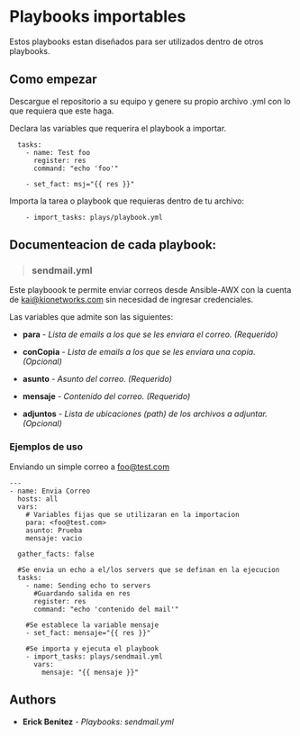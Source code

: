 # Playbooks importables 

Estos playbooks estan diseñados para ser utilizados dentro de otros playbooks.

## Como empezar

Descargue el repositorio a su equipo y genere su propio archivo .yml con lo que requiera que este haga.

Declara las variables que requerira el playbook a importar.

```
  tasks:
    - name: Test foo
      register: res
      command: "echo 'foo'"

    - set_fact: msj="{{ res }}"
```

Importa la tarea o playbook que requieras dentro de tu archivo:

```
    - import_tasks: plays/playbook.yml
```

## Documenteacion de cada playbook:

>### sendmail.yml

Este playboook te permite enviar correos desde Ansible-AWX con la cuenta de kai@kionetworks.com sin necesidad de ingresar credenciales.

Las variables que admite son las siguientes:

- **para** - *Lista de emails a los que se les enviara el correo. (Requerido)*

- **conCopia** - *Lista de emails a los que se les enviara una copia. (Opcional)*

- **asunto** - *Asunto del correo. (Requerido)*

- **mensaje** - *Contenido del correo. (Requerido)*

- **adjuntos** - *Lista de ubicaciones (path) de los archivos a adjuntar. (Opcional)*

### Ejemplos de uso

Enviando un simple correo a foo@test.com

```
---
- name: Envia Correo
  hosts: all
  vars:
    # Variables fijas que se utilizaran en la importacion 
    para: <foo@test.com>
    asunto: Prueba
    mensaje: vacio

  gather_facts: false

  #Se envia un echo a el/los servers que se definan en la ejecucion 
  tasks:
    - name: Sending echo to servers
      #Guardando salida en res
      register: res
      command: "echo 'contenido del mail'"

    #Se establece la variable mensaje
    - set_fact: mensaje="{{ res }}"

    #Se importa y ejecuta el playbook 
    - import_tasks: plays/sendmail.yml
      vars:
        mensaje: "{{ mensaje }}"
```

## Authors

* **Erick Benitez** - *Playbooks: sendmail.yml*
